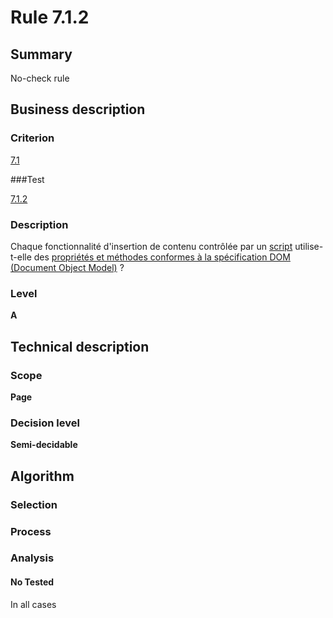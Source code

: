 # Rule 7.1.2

## Summary

No-check rule

## Business description

### Criterion

[7.1](http://references.modernisation.gouv.fr/referentiel-technique-0#crit-7-1)

###Test

[7.1.2](http://references.modernisation.gouv.fr/referentiel-technique-0#test-7-1-2)

### Description

Chaque fonctionnalit&eacute; d'insertion de contenu contr&ocirc;l&eacute;e par un <a href="http://references.modernisation.gouv.fr/referentiel-technique-0#mScript">script</a> utilise-t-elle des <a href="http://references.modernisation.gouv.fr/referentiel-technique-0#mDomSpec">propri&eacute;t&eacute;s et m&eacute;thodes conformes &agrave; la sp&eacute;cification DOM (Document Object Model)</a> ?

### Level

**A**

## Technical description

### Scope

**Page**

### Decision level

**Semi-decidable**

## Algorithm

### Selection

### Process

### Analysis

#### No Tested 

In all cases
